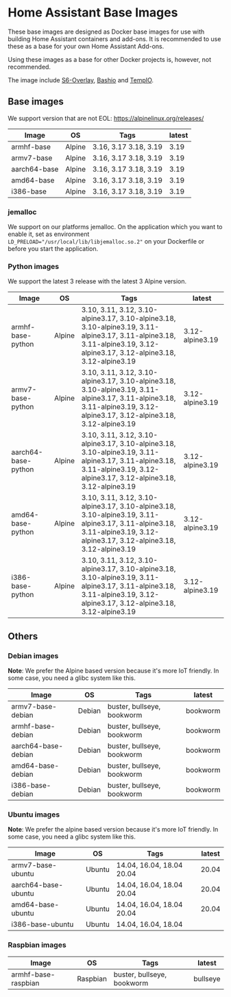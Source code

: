 # Home Assistant Base Images

These base images are designed as Docker base images for use with building Home Assistant containers and add-ons.
It is recommended to use these as a base for your own Home Assistant Add-ons.

Using these images as a base for other Docker projects is, however, not recommended.

The image include [S6-Overlay](https://github.com/just-containers/s6-overlay), [Bashio](https://github.com/hassio-addons/bashio) and [TempIO](https://github.com/home-assistant/tempio).

## Base images

We support version that are not EOL: https://alpinelinux.org/releases/

| Image | OS | Tags | latest |
|-------|----|------|--------|
| armhf-base | Alpine | 3.16, 3.17 3.18, 3.19 | 3.19 |
| armv7-base | Alpine | 3.16, 3.17 3.18, 3.19 | 3.19 |
| aarch64-base | Alpine | 3.16, 3.17 3.18, 3.19 | 3.19 |
| amd64-base | Alpine | 3.16, 3.17 3.18, 3.19 | 3.19 |
| i386-base | Alpine | 3.16, 3.17 3.18, 3.19 | 3.19 |

### jemalloc

We support on our platforms jemalloc. On the application which you want to enable it, set as environment `LD_PRELOAD="/usr/local/lib/libjemalloc.so.2"` on your Dockerfile or before you start the application.

### Python images

We support the latest 3 release with the latest 3 Alpine version.

| Image | OS | Tags | latest |
|-------|----|------|--------|
| armhf-base-python | Alpine | 3.10, 3.11, 3.12, 3.10-alpine3.17, 3.10-alpine3.18, 3.10-alpine3.19, 3.11-alpine3.17, 3.11-alpine3.18, 3.11-alpine3.19, 3.12-alpine3.17, 3.12-alpine3.18, 3.12-alpine3.19 | 3.12-alpine3.19 |
| armv7-base-python | Alpine | 3.10, 3.11, 3.12, 3.10-alpine3.17, 3.10-alpine3.18, 3.10-alpine3.19, 3.11-alpine3.17, 3.11-alpine3.18, 3.11-alpine3.19, 3.12-alpine3.17, 3.12-alpine3.18, 3.12-alpine3.19 | 3.12-alpine3.19 |
| aarch64-base-python | Alpine | 3.10, 3.11, 3.12, 3.10-alpine3.17, 3.10-alpine3.18, 3.10-alpine3.19, 3.11-alpine3.17, 3.11-alpine3.18, 3.11-alpine3.19, 3.12-alpine3.17, 3.12-alpine3.18, 3.12-alpine3.19 | 3.12-alpine3.19 |
| amd64-base-python | Alpine | 3.10, 3.11, 3.12, 3.10-alpine3.17, 3.10-alpine3.18, 3.10-alpine3.19, 3.11-alpine3.17, 3.11-alpine3.18, 3.11-alpine3.19, 3.12-alpine3.17, 3.12-alpine3.18, 3.12-alpine3.19 | 3.12-alpine3.19 |
| i386-base-python | Alpine | 3.10, 3.11, 3.12, 3.10-alpine3.17, 3.10-alpine3.18, 3.10-alpine3.19, 3.11-alpine3.17, 3.11-alpine3.18, 3.11-alpine3.19, 3.12-alpine3.17, 3.12-alpine3.18, 3.12-alpine3.19 | 3.12-alpine3.19 |

## Others

### Debian images

**Note**: We prefer the Alpine based version because it's more IoT friendly. In some case, you need a glibc system like this.

| Image | OS | Tags | latest |
|-------|----|------|--------|
| armv7-base-debian | Debian | buster, bullseye, bookworm | bookworm |
| armhf-base-debian | Debian | buster, bullseye, bookworm | bookworm |
| aarch64-base-debian | Debian | buster, bullseye, bookworm | bookworm |
| amd64-base-debian | Debian | buster, bullseye, bookworm | bookworm |
| i386-base-debian | Debian | buster, bullseye, bookworm | bookworm |

### Ubuntu images

**Note**: We prefer the alpine based version because it's more IoT friendly. In some case, you need a glibc system like this.

| Image | OS | Tags | latest |
|-------|----|------|--------|
| armv7-base-ubuntu | Ubuntu | 14.04, 16.04, 18.04 20.04 | 20.04 |
| aarch64-base-ubuntu | Ubuntu | 14.04, 16.04, 18.04 20.04 | 20.04 |
| amd64-base-ubuntu | Ubuntu | 14.04, 16.04, 18.04 20.04 | 20.04 |
| i386-base-ubuntu | Ubuntu | 14.04, 16.04, 18.04 | |

### Raspbian images

| Image | OS | Tags | latest |
|-------|----|------|--------|
| armhf-base-raspbian | Raspbian | buster, bullseye, bookworm | bullseye |

